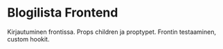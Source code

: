 # Blogilista Frontend

Kirjautuminen frontissa. Props children ja proptypet. Frontin testaaminen, custom hookit.
